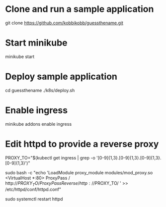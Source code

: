 # Clone and run a sample application
git clone https://github.com/kobbikobb/guessthename.git

# Start minikube
minikube start

# Deploy sample application
cd guessthename
./k8s/deploy.sh

# Enable ingress
minikube addons enable ingress

# Edit httpd to provide a reverse proxy
PROXY_TO="$(kubectl get ingress | grep -o '[0-9]\{1,3\}\.[0-9]\{1,3\}\.[0-9]\{1,3\}\.[0-9]\{1,3\}')"

sudo bash -c "echo 'LoadModule proxy_module modules/mod_proxy.so
<VirtualHost *:80>
    ProxyPass / http://$PROXY_TO/
    ProxyPassReverse / http://$PROXY_TO/
</VirtualHost>' >> /etc/httpd/conf/httpd.conf"

sudo systemctl restart httpd

